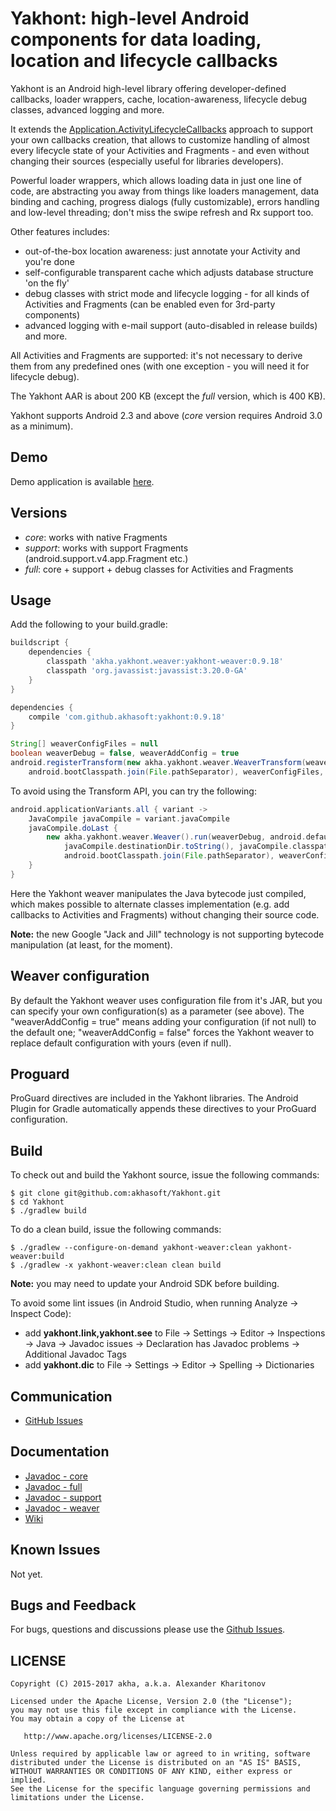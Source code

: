 # Yakhont: high-level Android components for data loading, location and lifecycle callbacks

Yakhont is an Android high-level library offering developer-defined callbacks,
loader wrappers, cache, location-awareness, lifecycle debug classes, advanced logging and more.

It extends the [Application.ActivityLifecycleCallbacks](https://developer.android.com/reference/android/app/Application.ActivityLifecycleCallbacks.html)
approach to support your own callbacks creation, that allows to customize handling of
almost every lifecycle state of your Activities and Fragments - and even without changing
their sources (especially useful for libraries developers).

Powerful loader wrappers, which allows loading data in just one line of code, are abstracting
you away from things like loaders management, data binding and caching, progress dialogs
(fully customizable), errors handling and low-level threading;
don't miss the swipe refresh and Rx support too.

Other features includes:
- out-of-the-box location awareness: just annotate your Activity and you're done
- self-configurable transparent cache which adjusts database structure 'on the fly'
- debug classes with strict mode and lifecycle logging - for all kinds of
Activities and Fragments (can be enabled even for 3rd-party components)
- advanced logging with e-mail support (auto-disabled in release builds) and more.

All Activities and Fragments are supported: it's not necessary to derive them from any predefined
ones (with one exception - you will need it for lifecycle debug).

The Yakhont AAR is about 200 KB (except the _full_ version, which is 400 KB).

Yakhont supports Android 2.3 and above (_core_ version requires Android 3.0 as a minimum).

## Demo

Demo application is available [here](https://akhasoft.github.io/yakhont/yakhont-demo.apk).

## Versions

- _core_: works with native Fragments
- _support_: works with support Fragments (android.support.v4.app.Fragment etc.)
- _full_: core + support + debug classes for Activities and Fragments

## Usage

Add the following to your build.gradle:

```groovy
buildscript {
    dependencies {
        classpath 'akha.yakhont.weaver:yakhont-weaver:0.9.18'
        classpath 'org.javassist:javassist:3.20.0-GA'
    }
}

dependencies {
    compile 'com.github.akhasoft:yakhont:0.9.18'
}

String[] weaverConfigFiles = null
boolean weaverDebug = false, weaverAddConfig = true
android.registerTransform(new akha.yakhont.weaver.WeaverTransform(weaverDebug, android.defaultConfig.applicationId,
    android.bootClasspath.join(File.pathSeparator), weaverConfigFiles, weaverAddConfig))
```
   
To avoid using the Transform API, you can try the following:

```groovy
android.applicationVariants.all { variant ->
    JavaCompile javaCompile = variant.javaCompile
    javaCompile.doLast {
        new akha.yakhont.weaver.Weaver().run(weaverDebug, android.defaultConfig.applicationId,
            javaCompile.destinationDir.toString(), javaCompile.classpath.asPath,
            android.bootClasspath.join(File.pathSeparator), weaverConfigFiles, weaverAddConfig)
    }
}
```

Here the Yakhont weaver manipulates the Java bytecode just compiled, which makes possible
to alternate classes implementation (e.g. add callbacks to Activities and Fragments)
without changing their source code.

**Note:** the new Google "Jack and Jill" technology is not supporting bytecode manipulation
(at least, for the moment).

## Weaver configuration

By default the Yakhont weaver uses configuration file from it's JAR, but you can specify your own
configuration(s) as a parameter (see above). The "weaverAddConfig = true" means adding your
configuration (if not null) to the default one; "weaverAddConfig = false" forces the Yakhont weaver
to replace default configuration with yours (even if null).

## Proguard

ProGuard directives are included in the Yakhont libraries. The Android Plugin for Gradle
automatically appends these directives to your ProGuard configuration.

## Build

To check out and build the Yakhont source, issue the following commands:

```
$ git clone git@github.com:akhasoft/Yakhont.git
$ cd Yakhont
$ ./gradlew build
```

To do a clean build, issue the following commands:

```
$ ./gradlew --configure-on-demand yakhont-weaver:clean yakhont-weaver:build
$ ./gradlew -x yakhont-weaver:clean clean build
```

**Note:** you may need to update your Android SDK before building.

To avoid some lint issues (in Android Studio, when running Analyze -> Inspect Code):

- add **yakhont.link,yakhont.see** to File -> Settings -> Editor -> Inspections -> Java -> Javadoc issues -> Declaration has Javadoc problems -> Additional Javadoc Tags
- add **yakhont.dic** to File -> Settings -> Editor -> Spelling -> Dictionaries

## Communication

- [GitHub Issues](https://github.com/akhasoft/Yakhont/issues)

## Documentation

- [Javadoc - core](https://akhasoft.github.io/yakhont/library/core/)
- [Javadoc - full](https://akhasoft.github.io/yakhont/library/full/)
- [Javadoc - support](https://akhasoft.github.io/yakhont/library/support/)
- [Javadoc - weaver](https://akhasoft.github.io/yakhont/weaver/)
- [Wiki](https://github.com/akhasoft/Yakhont/wiki)

## Known Issues

Not yet.

## Bugs and Feedback

For bugs, questions and discussions please use the
[Github Issues](https://github.com/akhasoft/Yakhont/issues).

## LICENSE

    Copyright (C) 2015-2017 akha, a.k.a. Alexander Kharitonov
    
    Licensed under the Apache License, Version 2.0 (the "License");
    you may not use this file except in compliance with the License.
    You may obtain a copy of the License at
    
       http://www.apache.org/licenses/LICENSE-2.0
    
    Unless required by applicable law or agreed to in writing, software
    distributed under the License is distributed on an "AS IS" BASIS,
    WITHOUT WARRANTIES OR CONDITIONS OF ANY KIND, either express or implied.
    See the License for the specific language governing permissions and
    limitations under the License.
